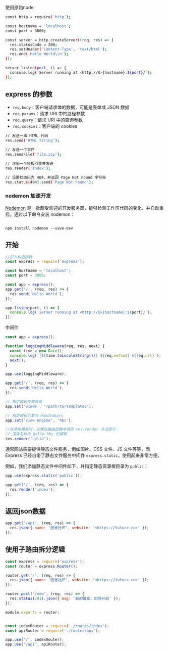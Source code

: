 使用原始node

```bash
const http = require('http');

const hostname = 'localhost';
const port = 3000;

const server = http.createServer((req, res) => {
  res.statusCode = 200;
  res.setHeader('Content-Type', 'text/html');
  res.end('Hello World\\n');
});

server.listen(port, () => {
  console.log(`Server running at <http://$>{hostname}:${port}/`);
});

```

## express 的参数

- `req.body`：客户端请求体的数据，可能是表单或 JSON 数据
- `req.params`：请求 URI 中的路径参数
- `req.query`：请求 URI 中的查询参数
- `req.cookies`：客户端的 cookies

```bash
// 发送一串 HTML 代码
res.send('HTML String');

// 发送一个文件
res.sendFile('file.zip');

// 渲染一个模板引擎并发送
res.render('index');

// 设置状态码为 404，并返回 Page Not Found 字符串
res.status(404).send('Page Not Found');
```

### nodemon 加速开发

[Nodemon](https://link.juejin.cn/?target=https%3A%2F%2Fwww.npmjs.com%2Fpackage%2Fnodemon) 是一款颇受欢迎的开发服务器，能够检测工作区代码的变化，并自动重启。通过以下命令安装 nodemon：

```

npm install nodemon --save-dev
```

## 开始

```jsx
//引入构造函数
const express = require('express');

const hostname = 'localhost';
const port = 3000;

const app = express();
app.get('/', (req, res) => {
  res.send('Hello World');
});

app.listen(port, () => {
  console.log(`Server running at <http://$>{hostname}:${port}/`);
});

```

中间件

```jsx
const app = express();

function loggingMiddleware(req, res, next) {
  const time = new Date();
  console.log(`[${time.toLocaleString()}] ${req.method} ${req.url}`);
  next();
}

app.use(loggingMiddleware);

app.get('/', (req, res) => {
  res.send('Hello World');
});

```

```jsx
// 指定模板存放目录
app.set('views', '/path/to/templates');

// 指定模板引擎为 Handlebars
app.set('view engine', 'hbs');

//在使用模板时，只需在路由函数中调用 res.render 方法即可：
// 渲染名称为 hello.hbs 的模板
res.render('hello');
```

通常网站需要提供静态文件服务，例如图片、CSS 文件、JS 文件等等，而 Express 已经自带了静态文件服务中间件 `express.static`，使用起来非常方便。

例如，我们添加静态文件中间件如下，并指定静态资源根目录为 `public`：

```jsx
app.use(express.static('public'));

app.get('/', (req, res) => {
  res.render('index');
});
```

## 返回json数据

```jsx
app.get('/api', (req, res) => {
  res.json({ name: '图雀社区', website: '<https://tuture.co>' });
});
```

## **使用子路由拆分逻辑**

```jsx
const express = require('express');
const router = express.Router();

router.get('/', (req, res) => {
  res.json({ name: '图雀社区', website: '<https://tuture.co>' });
});

router.post('/new', (req, res) => {
  res.status(201).json({ msg: '新的篇章，即将开始' });
});

module.exports = router;

```

```jsx

const indexRouter = require('./routes/index');
const apiRouter = require('./routes/api');

app.use('/', indexRouter);
app.use('/api', apiRouter);
```